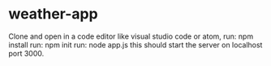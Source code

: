 # weather-app
Clone and open in a code editor like visual studio code or atom, 
run: npm install
run: npm init
run: node app.js
this should start the server on localhost port 3000.
